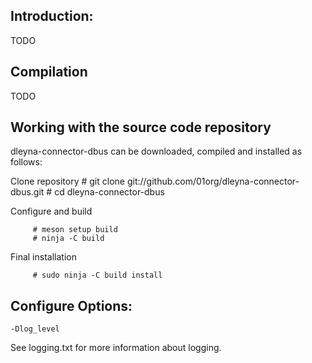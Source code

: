Introduction:
-------------

TODO

Compilation
------------

TODO

Working with the source code repository
---------------------------------------

dleyna-connector-dbus can be downloaded, compiled and installed as
follows:

   Clone repository
     # git clone git://github.com/01org/dleyna-connector-dbus.git
     # cd dleyna-connector-dbus

   Configure and build
```
     # meson setup build
     # ninja -C build
```

   Final installation
```
     # sudo ninja -C build install
 ```

Configure Options:
------------------

`-Dlog_level`

See logging.txt for more information about logging.
